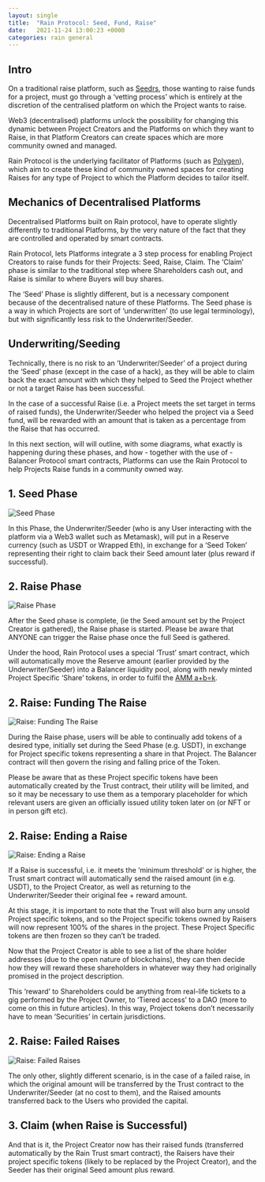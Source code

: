 ```yaml
---
layout: single
title:  "Rain Protocol: Seed, Fund, Raise"
date:   2021-11-24 13:00:23 +0000
categories: rain general
---
```


## Intro

On a traditional raise platform, such as [Seedrs][seedrs], those wanting to raise funds for a project, must go through a ‘vetting process’ which is entirely at the discretion of the centralised platform on which the Project wants to raise.

Web3 (decentralised) platforms unlock the possibility for changing this dynamic between Project Creators and the Platforms on which they want to Raise, in that Platform Creators can create spaces which are more community owned and managed.

Rain Protocol is the underlying facilitator of Platforms (such as [Polygen][polygen]), which aim to create these kind of community owned spaces for creating Raises for any type of Project to which the Platform decides to tailor itself.

## Mechanics of Decentralised Platforms

Decentralised Platforms built on Rain protocol, have to operate slightly differently to traditional Platforms, by the very nature of the fact that they are controlled and operated by smart contracts.

Rain Protocol, lets Platforms integrate a 3 step process for enabling Project Creators to raise funds for their Projects: Seed, Raise, Claim. The ‘Claim’ phase is similar to the traditional step where Shareholders cash out, and Raise is similar to where Buyers will buy shares.

The ‘Seed’ Phase is slightly different, but is a necessary component because of the decentralised nature of these Platforms. The Seed phase is a way in which Projects are sort of ‘underwritten’ (to use legal terminology), but with significantly less risk to the Underwriter/Seeder.

## Underwriting/Seeding

Technically, there is no risk to an ‘Underwriter/Seeder’ of a project during the ‘Seed’ phase (except in the case of a hack), as they will be able to claim back the exact amount with which they helped to Seed the Project whether or not a target Raise has been successful.

In the case of a successful Raise (i.e. a Project meets the set target in terms of raised funds), the Underwriter/Seeder who helped the project via a Seed fund, will be rewarded with an amount that is taken as a percentage from the Raise that has occurred.

In this next section, will will outline, with some diagrams, what exactly is happening during these phases, and how - together with the use of - Balancer Protocol smart contracts, Platforms can use the Rain Protocol to help Projects Raise funds in a community owned way.

## 1. Seed Phase

![Seed Phase](https://assets.unegma.net/rainprotocol.xyz/blog/seed-phase.png "Seed Phase")

In this Phase, the Underwriter/Seeder (who is any User interacting with the platform via a Web3 wallet such as Metamask), will put in a Reserve currency (such as USDT or Wrapped Eth), in exchange for a ‘Seed Token’ representing their right to claim back their Seed amount later (plus reward if successful).

## 2. Raise Phase

![Raise Phase](https://assets.unegma.net/rainprotocol.xyz/blog/raise-phase.png "Raise Phase")

After the Seed phase is complete, (ie the Seed amount set by the Project Creator is gathered), the Raise phase is started. Please be aware that ANYONE can trigger the Raise phase once the full Seed is gathered.

Under the hood, Rain Protocol uses a special ‘Trust’ smart contract, which will automatically move the Reserve amount (earlier provided by the Underwriter/Seeder) into a Balancer liquidity pool, along with newly minted Project Specific ‘Share’ tokens, in order to fulfil the [AMM a+b=k][amm].

## 2. Raise: Funding The Raise

![Raise: Funding The Raise](https://assets.unegma.net/rainprotocol.xyz/blog/raise-funding-the-raise.png "Raise: Funding The Raise")

During the Raise phase, users will be able to continually add tokens of a desired type, initially set during the Seed Phase (e.g. USDT), in exchange for Project specific tokens representing a share in that Project. The Balancer contract will then govern the rising and falling price of the Token.

Please be aware that as these Project specific tokens have been automatically created by the Trust contract, their utility will be limited, and so it may be necessary to use them as a temporary placeholder for which relevant users are given an officially issued utility token later on (or NFT or in person gift etc).

## 2. Raise: Ending a Raise

![Raise: Ending a Raise](https://assets.unegma.net/rainprotocol.xyz/blog/raise-ending-a-raise.png "Raise: Ending a Raise")

If a Raise is successful, i.e. it meets the ‘minimum threshold’ or is higher, the Trust smart contract will automatically send the raised amount (in e.g. USDT), to the Project Creator, as well as returning to the Underwriter/Seeder their original fee + reward amount.

At this stage, it is important to note that the Trust will also burn any unsold Project specific tokens, and so the Project specific tokens owned by Raisers will now represent 100% of the shares in the project. These Project Specific tokens are then frozen so they can’t be traded.

Now that the Project Creator is able to see a list of the share holder addresses (due to the open nature of blockchains), they can then decide how they will reward these shareholders in whatever way they had originally promised in the project description.

This ‘reward’ to Shareholders could be anything from real-life tickets to a gig performed by the Project Owner, to ‘Tiered access’ to a DAO (more to come on this in future articles). In this way, Project tokens don’t necessarily have to mean ‘Securities’ in certain jurisdictions.

## 2. Raise: Failed Raises

![Raise: Failed Raises](https://assets.unegma.net/rainprotocol.xyz/blog/raise-failed-raises.png "Raise: Failed Raises")

The only other, slightly different scenario, is in the case of a failed raise, in which the original amount will be transferred by the Trust contract to the Underwriter/Seeder (at no cost to them), and the Raised amounts transferred back to the Users who provided the capital.

## 3. Claim (when Raise is Successful)

And that is it, the Project Creator now has their raised funds (transferred automatically by the Rain Trust smart contract), the Raisers have their project specific tokens (likely to be replaced by the Project Creator), and the Seeder has their original Seed amount plus reward.


[seedrs]: https://www.seedrs.com
[polygen]: https://polygen.io
[amm]: https://www.youtube.com/watch?v=1PbZMudPP5E



